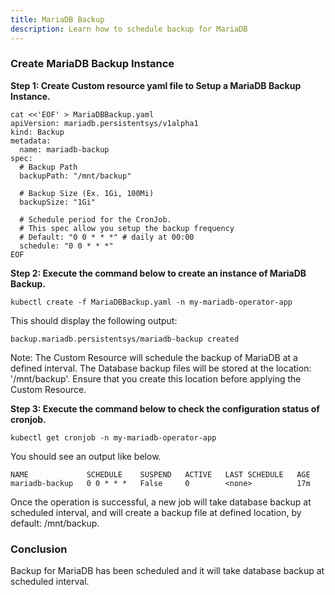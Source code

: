 ```yaml
---
title: MariaDB Backup 
description: Learn how to schedule backup for MariaDB
---
```


### Create MariaDB Backup Instance 

**Step 1: Create Custom resource yaml file to Setup a MariaDB Backup Instance.**

```execute
cat <<'EOF' > MariaDBBackup.yaml
apiVersion: mariadb.persistentsys/v1alpha1
kind: Backup
metadata:
  name: mariadb-backup
spec:
  # Backup Path
  backupPath: "/mnt/backup"

  # Backup Size (Ex. 1Gi, 100Mi)
  backupSize: "1Gi" 

  # Schedule period for the CronJob.
  # This spec allow you setup the backup frequency
  # Default: "0 0 * * *" # daily at 00:00
  schedule: "0 0 * * *"
EOF
```

**Step 2: Execute the command below to create an instance of MariaDB Backup.**


```execute
kubectl create -f MariaDBBackup.yaml -n my-mariadb-operator-app
```


This should display the following output:

```
backup.mariadb.persistentsys/mariadb-backup created
```

Note: The Custom Resource will schedule the backup of MariaDB at a defined interval. The Database backup files will be stored at the location: '/mnt/backup'. Ensure that you create this location before applying the Custom Resource.

**Step 3: Execute the command below to check the configuration status of cronjob.**


```execute
kubectl get cronjob -n my-mariadb-operator-app
```

You should see an output like below.

```
NAME             SCHEDULE    SUSPEND   ACTIVE   LAST SCHEDULE   AGE
mariadb-backup   0 0 * * *   False     0        <none>          17m
```

Once the operation is successful, a new job will take database backup at scheduled interval, and will create a backup file at defined location, by default: /mnt/backup.

### Conclusion

Backup for MariaDB has been scheduled and it will take database backup at scheduled interval.
